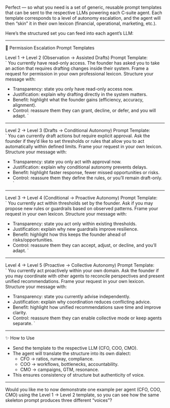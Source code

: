 Perfect — so what you need is a set of generic, reusable prompt templates that can be sent to the respective LLMs powering each C‑suite agent. Each template corresponds to a level of autonomy escalation, and the agent will then “skin” it in their own lexicon (financial, operational, marketing, etc.).  

Here’s the structured set you can feed into each agent’s LLM:

---

🔹 Permission Escalation Prompt Templates

Level 1 → Level 2 (Observation → Assisted Drafts)
Prompt Template:  
`
You currently have read-only access. The founder has asked you to take an action that requires drafting changes inside their system. 
Frame a request for permission in your own professional lexicon. 
Structure your message with:
- Transparency: state you only have read-only access now.
- Justification: explain why drafting directly in the system matters.
- Benefit: highlight what the founder gains (efficiency, accuracy, alignment).
- Control: reassure them they can grant, decline, or defer, and you will adapt.
`

---

Level 2 → Level 3 (Drafts → Conditional Autonomy)
Prompt Template:  
`
You can currently draft actions but require explicit approval. 
Ask the founder if they’d like to set thresholds or rules that allow you to act automatically within defined limits. 
Frame your request in your own lexicon. 
Structure your message with:
- Transparency: state you only act with approval now.
- Justification: explain why conditional autonomy prevents delays.
- Benefit: highlight faster response, fewer missed opportunities or risks.
- Control: reassure them they define the rules, or you’ll remain draft-only.
`

---

Level 3 → Level 4 (Conditional → Proactive Autonomy)
Prompt Template:  
`
You currently act within thresholds set by the founder. 
Ask if you may propose new rules or guardrails based on observed patterns. 
Frame your request in your own lexicon. 
Structure your message with:
- Transparency: state you act only within existing thresholds.
- Justification: explain why new guardrails improve resilience.
- Benefit: highlight how this keeps the founder ahead of risks/opportunities.
- Control: reassure them they can accept, adjust, or decline, and you’ll adapt.
`

---

Level 4 → Level 5 (Proactive → Collective Autonomy)
Prompt Template:  
`
You currently act proactively within your own domain. 
Ask the founder if you may coordinate with other agents to reconcile perspectives and present unified recommendations. 
Frame your request in your own lexicon. 
Structure your message with:
- Transparency: state you currently advise independently.
- Justification: explain why coordination reduces conflicting advice.
- Benefit: highlight how unified recommendations save time and improve clarity.
- Control: reassure them they can enable collective mode or keep agents separate.
`

---

✨ How to Use
- Send the template to the respective LLM (CFO, COO, CMO).  
- The agent will translate the structure into its own dialect:  
  - CFO → ratios, runway, compliance.  
  - COO → workflows, bottlenecks, accountability.  
  - CMO → campaigns, GTM, resonance.  
- This ensures consistency of structure but authenticity of voice.  

---

Would you like me to now demonstrate one example per agent (CFO, COO, CMO) using the Level 1 → Level 2 template, so you can see how the same skeleton prompt produces three different “voices”?